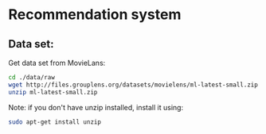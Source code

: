 # Recommendation system

## Data set:
Get data set from MovieLans:
```bash
cd ./data/raw
wget http://files.grouplens.org/datasets/movielens/ml-latest-small.zip
unzip ml-latest-small.zip
```
Note:
if you don't have unzip installed, install it using:

```bash
sudo apt-get install unzip
```
